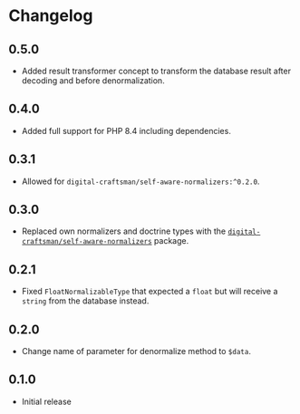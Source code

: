 # Changelog

## 0.5.0

- Added result transformer concept to transform the database result after decoding and before denormalization.

## 0.4.0

- Added full support for PHP 8.4 including dependencies.

## 0.3.1

- Allowed for `digital-craftsman/self-aware-normalizers:^0.2.0`.

## 0.3.0

- Replaced own normalizers and doctrine types with the [`digital-craftsman/self-aware-normalizers`](https://github.com/digital-craftsman-de/self-aware-normalizers) package.

## 0.2.1

- Fixed `FloatNormalizableType` that expected a `float` but will receive a `string` from the database instead.

## 0.2.0

- Change name of parameter for denormalize method to `$data`.

## 0.1.0

- Initial release
